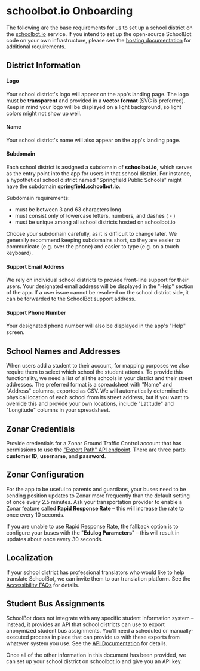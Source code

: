 # schoolbot.io Onboarding

The following are the base requirements for us to set up a school district on
the [schoolbot.io](https://schoolbot.io) service. If you intend to set up the
open-source SchoolBot code on your own infrastructure, please see the [hosting
documentation](hosting.md) for additional requirements.

## District Information

#### Logo

Your school district's logo will appear on the app's landing page. The logo must
be **transparent** and provided in a **vector format** (SVG is preferred). Keep
in mind your logo will be displayed on a light background, so light colors might
not show up well.

#### Name

Your school district's name will also appear on the app's landing page.

#### Subdomain

Each school district is assigned a subdomain of **schoolbot.io**, which serves
as the entry point into the app for users in that school district. For instance,
a hypothetical school district named "Springfield Public Schools" might have the
subdomain **springfield.schoolbot.io**.

Subdomain requirements:

* must be between 3 and 63 characters long
* must consist only of lowercase letters, numbers, and dashes ( - )
* must be unique among all school districts hosted on schoolbot.io

Choose your subdomain carefully, as it is difficult to change later. We
generally recommend keeping subdomains short, so they are easier to communicate
(e.g. over the phone) and easier to type (e.g. on a touch keyboard).

#### Support Email Address

We rely on individual school districts to provide front-line support for their
users. Your designated email address will be displayed in the "Help" section of
the app. If a user issue cannot be resolved on the school district side, it can
be forwarded to the SchoolBot support address.

#### Support Phone Number

Your designated phone number will also be displayed in the app's "Help" screen.

## School Names and Addresses

When users add a student to their account, for mapping purposes we also require
them to select which school the student attends. To provide this functionality,
we need a list of all the schools in your district and their street addresses.
The preferred format is a spreadsheet with "Name" and "Address" columns,
exported as CSV. We will automatically determine the physical location of each
school from its street address, but if you want to override this and provide
your own locations, include "Latitude" and "Longitude" columns in your
spreadsheet.

## Zonar Credentials

Provide credentials for a Zonar Ground Traffic Control account that has
permissions to use the ["Export Path" API endpoint][exportpath]. There are three
parts: **customer ID**, **username**, and **password**.

[exportpath]: https://docs.zonarsystems.net/manuals/OMI/en/exportpath.html

## Zonar Configuration

For the app to be useful to parents and guardians, your buses need to be sending
position updates to Zonar more frequently than the default setting of once every
2.5 minutes. Ask your transportation provider to enable a Zonar feature called
**Rapid Response Rate** – this will increase the rate to once every 10 seconds.

If you are unable to use Rapid Response Rate, the fallback option is to
configure your buses with the "**Edulog Parameters**" – this will result in
updates about once every 30 seconds.

## Localization

If your school district has professional translators who would like to help
translate SchoolBot, we can invite them to our translation platform. See the
[Accessibility FAQs](faqs.md#accessibility) for details.

## Student Bus Assignments

SchoolBot does not integrate with any specific student information system –
instead, it provides an API that school districts can use to export anonymized
student bus assignments. You'll need a scheduled or manually-executed process in
place that can provide us with these exports from whatever system you use. See
the [API Documentation](api/v0.md) for details.

Once all of the other information in this document has been provided, we can set
up your school district on schoolbot.io and give you an API key.
